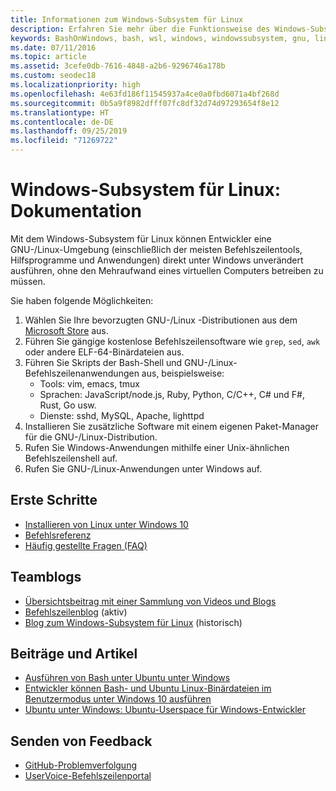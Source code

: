 ```yaml
---
title: Informationen zum Windows-Subsystem für Linux
description: Erfahren Sie mehr über die Funktionsweise des Windows-Subsystems für Linux.
keywords: BashOnWindows, bash, wsl, windows, windowssubsystem, gnu, linux
ms.date: 07/11/2016
ms.topic: article
ms.assetid: 3cefe0db-7616-4848-a2b6-9296746a178b
ms.custom: seodec18
ms.localizationpriority: high
ms.openlocfilehash: 4e63fd186f11545937a4ce0a0fbd6071a4bf268d
ms.sourcegitcommit: 0b5a9f8982dfff07fc8df32d74d97293654f8e12
ms.translationtype: HT
ms.contentlocale: de-DE
ms.lasthandoff: 09/25/2019
ms.locfileid: "71269722"
---
```

# <a name="windows-subsystem-for-linux-documentation"></a>Windows-Subsystem für Linux: Dokumentation

Mit dem Windows-Subsystem für Linux können Entwickler eine GNU-/Linux-Umgebung (einschließlich der meisten Befehlszeilentools, Hilfsprogramme und Anwendungen) direkt unter Windows unverändert ausführen, ohne den Mehraufwand eines virtuellen Computers betreiben zu müssen.  

Sie haben folgende Möglichkeiten:

1. Wählen Sie Ihre bevorzugten GNU-/Linux -Distributionen aus dem [Microsoft Store](https://aka.ms/wslstore) aus.
1. Führen Sie gängige kostenlose Befehlszeilensoftware wie `grep`, `sed`, `awk` oder andere ELF-64-Binärdateien aus. 
1. Führen Sie Skripts der Bash-Shell und GNU-/Linux-Befehlszeilenanwendungen aus, beispielsweise:  
    * Tools: vim, emacs, tmux
    * Sprachen: JavaScript/node.js, Ruby, Python, C/C++, C# und F#, Rust, Go usw.
    * Dienste: sshd, MySQL, Apache, lighttpd
1. Installieren Sie zusätzliche Software mit einem eigenen Paket-Manager für die GNU-/Linux-Distribution.
1. Rufen Sie Windows-Anwendungen mithilfe einer Unix-ähnlichen Befehlszeilenshell auf.
1. Rufen Sie GNU-/Linux-Anwendungen unter Windows auf.

## <a name="getting-started"></a>Erste Schritte

* [Installieren von Linux unter Windows 10](install-win10.md)
* [Befehlsreferenz](reference.md)
* [Häufig gestellte Fragen (FAQ)](faq.md)

## <a name="team-blogs"></a>Teamblogs
*  [Übersichtsbeitrag mit einer Sammlung von Videos und Blogs](https://blogs.msdn.microsoft.com/commandline/learn-about-windows-console-and-windows-subsystem-for-linux-wsl/)
* [Befehlszeilenblog](https://blogs.msdn.microsoft.com/commandline/) (aktiv)
* [Blog zum Windows-Subsystem für Linux](https://blogs.msdn.microsoft.com/wsl/) (historisch)

## <a name="posts--articles"></a>Beiträge und Artikel
* [Ausführen von Bash unter Ubuntu unter Windows](https://blogs.windows.com/buildingapps/2016/03/30/run-bash-on-ubuntu-on-windows/)
* [Entwickler können Bash- und Ubuntu Linux-Binärdateien im Benutzermodus unter Windows 10 ausführen](https://www.hanselman.com/blog/DevelopersCanRunBashShellAndUsermodeUbuntuLinuxBinariesOnWindows10.aspx)
* [Ubuntu unter Windows: Ubuntu-Userspace für Windows-Entwickler](https://insights.ubuntu.com/2016/03/30/ubuntu-on-windows-the-ubuntu-userspace-for-windows-developers/) 

## <a name="provide-feedback"></a>Senden von Feedback
* [GitHub-Problemverfolgung](https://github.com/Microsoft/BashOnWindows/issues)
* [UserVoice-Befehlszeilenportal](https://wpdev.uservoice.com/forums/266908-command-prompt-console-bash-on-ubuntu-on-windo/category/161892-bash)
